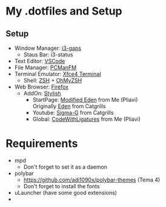 # My .dotfiles and Setup

## Setup
 - Window Manager: [i3-gaps][i3gaps]
    - Staus Bar: i3-status
 - Text Editor: [VSCode][vscode]
 - File Manager: [PCManFM][pcmanfm]
 - Terminal Emulator: [Xfce4 Terminal][xfceterm]
    - Shell: [ZSH][zsh] + [OhMyZSH][ohmyzsh]
 - Web Browser: [Firefox][firefox]
    - AddOn: [Stylish][stylish]
        - StartPage: [Modified Eden][modEden] from Me (Pliavi)  
          Originally [Eden][eden] from Catgrills
        - Youtube: [Sigma-G][sigmag] from Catgrills
        - Global: [CodeWithLigatures][globalLigatures] from Me (Pliavi)

[i3gaps]: https://github.com/Airblader/i3
[polybar]: https://github.com/jaagr/polybar
[vscode]: https://code.visualstudio.com/
[pcmanfm]: https://github.com/lxqt/pcmanfm-qt
[xfceterm]: https://github.com/xfce-mirror/xfce4-terminal
[tmux]: https://github.com/tmux/tmux
[zsh]: https://github.com/zsh-users/zsh
[ohmyzsh]: http://ohmyz.sh/
[firefox]: https://www.mozilla.org/pt-BR/firefox/new/
[stylish]: https://chrome.google.com/webstore/detail/stylish-custom-themes-for/
[globalLigatures]: firefox/ligatures/
[sigmag]: https://github.com/Catgrills/Sigma-G
[modEden]: firefox/modified-eden
[eden]: https://github.com/Catgrills/Eden

# Requirements
- mpd
  - Don't forget to set it as a daemon
- polybar
  - https://github.com/adi1090x/polybar-themes (Tema 4)
  - Don't forget to install the fonts
- uLauncher (have some good extensions)
- 
